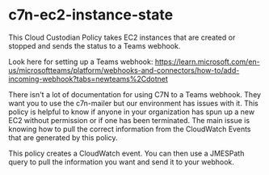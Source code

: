 # c7n-ec2-instance-state
This Cloud Custodian Policy takes EC2 instances that are created or stopped and sends the status to a Teams webhook.

Look here for setting up a Teams webhook: https://learn.microsoft.com/en-us/microsoftteams/platform/webhooks-and-connectors/how-to/add-incoming-webhook?tabs=newteams%2Cdotnet

There isn't a lot of documentation for using C7N to a Teams webhook. They want you to use the c7n-mailer but our environment has issues with it.
This policy is helpful to know if anyone in your organization has spun up a new EC2 without permission or if one has been terminated.
The main issue is knowing how to pull the correct information from the CloudWatch Events that are generated by this policy.

This policy creates a CloudWatch event. You can then use a JMESPath query to pull the information you want and send it to your webhook.
